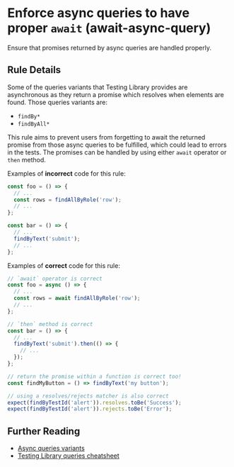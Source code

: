 # Enforce async queries to have proper `await` (await-async-query)

Ensure that promises returned by async queries are handled properly.

## Rule Details

Some of the queries variants that Testing Library provides are
asynchronous as they return a promise which resolves when elements are
found. Those queries variants are:

- `findBy*`
- `findByAll*`

This rule aims to prevent users from forgetting to await the returned
promise from those async queries to be fulfilled, which could lead to
errors in the tests. The promises can be handled by using either `await`
operator or `then` method.

Examples of **incorrect** code for this rule:

```js
const foo = () => {
  // ...
  const rows = findAllByRole('row');
  // ...
};

const bar = () => {
  // ...
  findByText('submit');
  // ...
};
```

Examples of **correct** code for this rule:

```js
// `await` operator is correct
const foo = async () => {
  // ...
  const rows = await findAllByRole('row');
  // ...
};

// `then` method is correct
const bar = () => {
  // ...
  findByText('submit').then(() => {
    // ...
  });
};

// return the promise within a function is correct too!
const findMyButton = () => findByText('my button');

// using a resolves/rejects matcher is also correct
expect(findByTestId('alert')).resolves.toBe('Success');
expect(findByTestId('alert')).rejects.toBe('Error');
```

## Further Reading

- [Async queries variants](https://testing-library.com/docs/dom-testing-library/api-queries#findby)
- [Testing Library queries cheatsheet](https://testing-library.com/docs/dom-testing-library/cheatsheet#queries)
